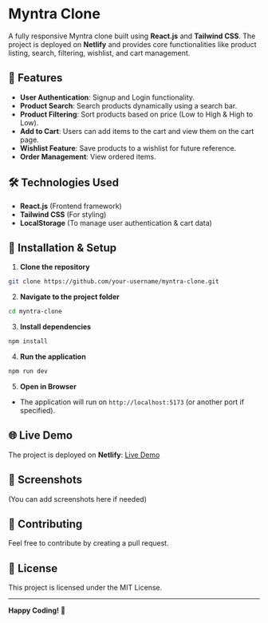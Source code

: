 # Myntra Clone

A fully responsive Myntra clone built using **React.js** and **Tailwind CSS**. The project is deployed on **Netlify** and provides core functionalities like product listing, search, filtering, wishlist, and cart management.

## 🚀 Features
- **User Authentication**: Signup and Login functionality.
- **Product Search**: Search products dynamically using a search bar.
- **Product Filtering**: Sort products based on price (Low to High & High to Low).
- **Add to Cart**: Users can add items to the cart and view them on the cart page.
- **Wishlist Feature**: Save products to a wishlist for future reference.
- **Order Management**: View ordered items.

## 🛠️ Technologies Used
- **React.js** (Frontend framework)
- **Tailwind CSS** (For styling)
- **LocalStorage** (To manage user authentication & cart data)

## 📌 Installation & Setup

1. **Clone the repository**
```sh
git clone https://github.com/your-username/myntra-clone.git
```

2. **Navigate to the project folder**
```sh
cd myntra-clone
```

3. **Install dependencies**
```sh
npm install
```

4. **Run the application**
```sh
npm run dev
```

5. **Open in Browser**
- The application will run on `http://localhost:5173` (or another port if specified).

## 🌐 Live Demo
The project is deployed on **Netlify**: [Live Demo](https://your-netlify-link.com)

## 📸 Screenshots
(You can add screenshots here if needed)

## 📩 Contributing
Feel free to contribute by creating a pull request.

## 📜 License
This project is licensed under the MIT License.

---
**Happy Coding! 🎉**

